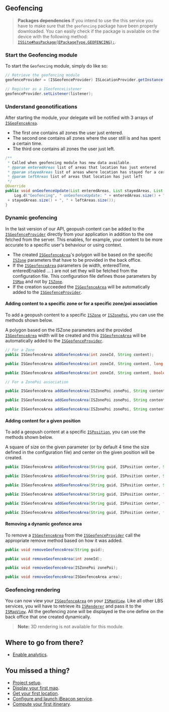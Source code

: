 ## Geofencing

> **Packages dependencies** If you intend to use the this service you have to make sure that the `geofencing` package have been properly downloaded. You can easily check if the package is available on the device with the following method: <a href="http://dev.insiteo.com/api/doc/android/3.4/reference/com/insiteo/lbs/common/auth/entities/ISSite.html#hasPackage(com.insiteo.lbs.common.init.ISEPackageType)" target="_blank">`ISSite#hasPackage(EPackageType.GEOFENCING);`</a>.

### Start the Geofencing module

To start the `Geofencing` module, simply do like so:

```java
// Retrieve the geofencing module
geofenceProvider = (ISGeofenceProvider) ISLocationProvider.getInstance().getModule(ISELocationModule.GEOFENCING);

// Register as a IGeofenceListener
geofenceProvider.setListener(listener);
```

### Understand geonotifications

After starting the module, your delegate will be notified with 3 arrays of <a href="http://dev.insiteo.com/api/doc/android/3.4/reference/com/insiteo/lbs/geofence/ISGeofenceArea.html" target="_blank">`ISGeoFenceArea`</a>.

- The first one contains all zones the user just entered.
- The second one contains all zones where the user still is and has spent a certain time.
- The third one contains all zones the user just left.

```java
/**
 * Called when geofencing module has new data available.
 * @param enteredAreas list of areas that location has just entered  
 * @param stayedAreas list of areas where location has stayed for a certain amount of time
 * @param leftAreas list of areas that location has just left
 */
@Override
public void onGeofenceUpdate(List enteredAreas, List stayedAreas, List leftAreas) {
	Log.d("Geofencing", " onGeofenceUpdate: " + enteredAreas.size() + ", " 
 + stayedAreas.size() + ", " + leftAreas.size()); 
}
```

### Dynamic geofencing

In the last version of our API, geopush content can be added to the <a href="http://dev.insiteo.com/api/doc/android/3.4/reference/com/insiteo/lbs/geofence/ISGeofenceProvider.html" target="_blank">`ISGeofenceProvider`</a> directly from your application in addition to the one fetched from the server. This enables, for example, your content to be more accurate to a specific user's behaviour or using context.

- The created <a href="http://dev.insiteo.com/api/doc/android/3.4/reference/com/insiteo/lbs/geofence/ISGeofenceArea.html" target="_blank">`ISGeofenceArea`</a>'s polygon will be based on the specific <a href="http://dev.insiteo.com/api/doc/android/3.4/reference/com/insiteo/lbs/map/entities/ISZone.html" target="_blank">`ISZone`</a> parameters that have to be provided in the back office.
- If the <a href="http://dev.insiteo.com/api/doc/android/3.4/reference/com/insiteo/lbs/geofence/ISGeofenceArea.html" target="_blank">`ISGeofenceArea`</a> parameters (ie width, enteredTime, enteredEnabled ... ) are not set they will be fetched from the configuration file. This configuration file defines those parameters by <a href="http://dev.insiteo.com/api/doc/android/3.4/reference/com/insiteo/lbs/map/entities/ISMap.html" target="_blank">`ISMap`</a> and not by <a href="http://dev.insiteo.com/api/doc/android/3.4/reference/com/insiteo/lbs/map/entities/ISZone.html" target="_blank">`ISZone`</a>.
- If the creation succeeded the <a href="http://dev.insiteo.com/api/doc/android/3.4/reference/com/insiteo/lbs/geofence/ISGeofenceArea.html" target="_blank">`ISGeofenceArea`</a> will be automatically added to the <a href="http://dev.insiteo.com/api/doc/android/3.4/reference/com/insiteo/lbs/geofence/ISGeofenceProvider.html" target="_blank">`ISGeofenceProvider`</code></a>.

#### Adding content to a specific zone or for a specific zone/poi association

To add a geopush content to a specific <a href="http://dev.insiteo.com/api/doc/android/3.4/reference/com/insiteo/lbs/map/entities/ISZone.html" target="_blank">`ISZone`</a> or <a href="http://dev.insiteo.com/api/doc/android/3.4/reference/com/insiteo/lbs/map/entities/ISZonePoi.html" target="_blank">`ISZonePoi`</a>, you can use the methods shown below.

A polygon based on the ISZone parameters and the provided <a href="http://api.insiteo.com/apidocs/ios/v3.4/Classes/ISGeofenceArea.html" target="_blank">`ISGeofenceArea`</a> width will be created and this <a href="http://dev.insiteo.com/api/doc/android/3.4/reference/com/insiteo/lbs/geofence/ISGeofenceArea.html" target="_blank">`ISGeofenceArea`</a> will be automatically added to the <a href="http://dev.insiteo.com/api/doc/android/3.4/reference/com/insiteo/lbs/geofence/ISGeofenceProvider.html" target="_blank">`ISGeofenceProvider`</a>.

```java
// For a Zone
public ISGeofenceArea addGeofenceArea(int zoneId, String content);

public ISGeofenceArea addGeofenceArea(int zoneId, String content, long eventTime);

public ISGeofenceArea addGeofenceArea(int zoneId, String content, boolean enteredEnabled, long enteredTime, boolean stayedEnabled, long stayedTime, boolean leaveEnabled, long leaveTime, float width);

// For a ZonePoi association

public ISGeofenceArea addGeofenceArea(ISZonePoi zonePoi, String content);

public ISGeofenceArea addGeofenceArea(ISZonePoi zonePoi, String content, long eventTime);

public ISGeofenceArea addGeofenceArea(ISZonePoi zonePoi, String content, boolean enteredEnabled, long enteredTime, boolean stayedEnabled, long stayedTime, boolean leaveEnabled, long leaveTime, float width);
```

#### Adding content for a given position

To add a geopush content at a specific <a href="http://dev.insiteo.com/api/doc/android/3.4/reference/com/insiteo/lbs/common/utils/geometry/ISPosition.html" target="_blank">`ISPosition`</a>, you can use the methods shown below.

A square of size on the given parameter (or by default 4 time the size defined in the configuration file) and center on the given position will be created.

```java
public ISGeofenceArea addGeofenceArea(String guid, ISPosition center, String content);

public ISGeofenceArea addGeofenceArea(String guid, ISPosition center, String content, long eventTime);

public ISGeofenceArea addGeofenceArea(String guid, ISPosition center, String content, boolean enteredEnabled, long enteredTime, boolean stayedEnabled, long stayedTime, boolean leaveEnabled, long leaveTime);

public ISGeofenceArea addGeofenceArea(String guid, ISPosition center, float size, String content);

public ISGeofenceArea addGeofenceArea(String guid, ISPosition center, float size, String content, long eventTime);

public ISGeofenceArea addGeofenceArea(String guid, ISPosition center, float size, String content, boolean enteredEnabled, long enteredTime, boolean stayedEnabled, long stayedTime, boolean leaveEnabled, long leaveTime);
```

#### Removing a dynamic geofence area

To remove a <a href="http://dev.insiteo.com/api/doc/android/3.4/reference/com/insiteo/lbs/geofence/ISGeofenceArea.html" target="_blank">`ISGeofenceArea`</a> from the <a href="http://dev.insiteo.com/api/doc/android/3.4/reference/com/insiteo/lbs/geofence/ISGeofenceProvider.html" target="_blank">`ISGeofenceProvider`</a> call the appropriate remove method based on how it was added.

```java
public void removeGeofenceArea(String guid);

public void removeGeofenceArea(int zoneId);

public void removeGeofenceArea(ISZonePoi zonePoi);

public void removeGeofenceArea(ISGeofenceArea area);
```

### Geofencing rendering

You can now view your <a href="http://dev.insiteo.com/api/doc/android/3.4/reference/com/insiteo/lbs/geofence/ISGeofenceArea.html" target="_blank">`ISGeofenceArea`</a> on your <a href="http://dev.insiteo.com/api/doc/android/3.4/reference/com/insiteo/lbs/map/ISMapView.html" target="_blank">`ISMapView`</a>. Like all other LBS services, you will have to retrieve its <a href="http://dev.insiteo.com/api/doc/android/3.4/reference/com/insiteo/lbs/map/render/ISIRenderer.html" target="_blank">`ISRenderer`</a> and pass it to the <a href="http://dev.insiteo.com/api/doc/android/3.4/reference/com/insiteo/lbs/map/ISMapView.html" target="_blank">`ISMapView`</a>. All the geofencing zone will be displayed ie the one define on the back office that one created dynamically.

> **Note:** 3D rendering is not available for this module.

## Where to go from there?

- [Enable analytics](analytics.md).

## You missed a thing?

- [Project setup](../README.md).
- [Display your first map](map.md).
- [Get your first location](location.md).
- [Configure and launch iBeacon service](beacon.md).
- [Compute your first itinerary](itinerary.md).
